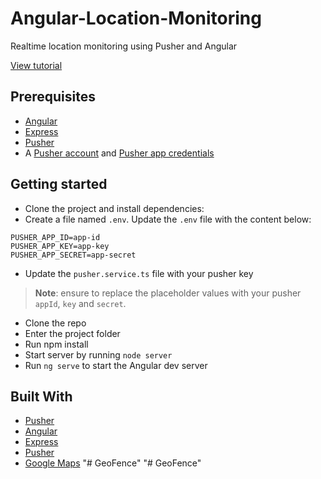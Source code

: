 # Angular-Location-Monitoring
Realtime location monitoring using Pusher and Angular

[View tutorial](https://pusher.com/tutorials/collaborative-painting-angular)

## Prerequisites
- [Angular](https://angular.io)
- [Express](https://expressjs.com/)
- [Pusher](https://pusher.com)
- A [Pusher account](https://pusher.com/signup) and [Pusher app credentials](http://dashboard.pusher.com/)


## Getting started
- Clone the project and install dependencies:
- Create a file named `.env`. Update the `.env` file with the content below:

```
PUSHER_APP_ID=app-id
PUSHER_APP_KEY=app-key
PUSHER_APP_SECRET=app-secret
```

- Update the `pusher.service.ts` file with your pusher key

> **Note**: ensure to replace the placeholder values with your pusher `appId`, `key` and `secret`.

- Clone the repo
- Enter the project folder
- Run npm install 
- Start server by running `node server`
- Run `ng serve` to start the Angular dev server 


## Built With

* [Pusher](https://pusher.com/) 
* [Angular](https://angular.io)
* [Express](https://expressjs.com/)
* [Pusher](https://pusher.com)
* [Google Maps](https://cloud.google.com/maps-platform/)
"# GeoFence" 
"# GeoFence" 
